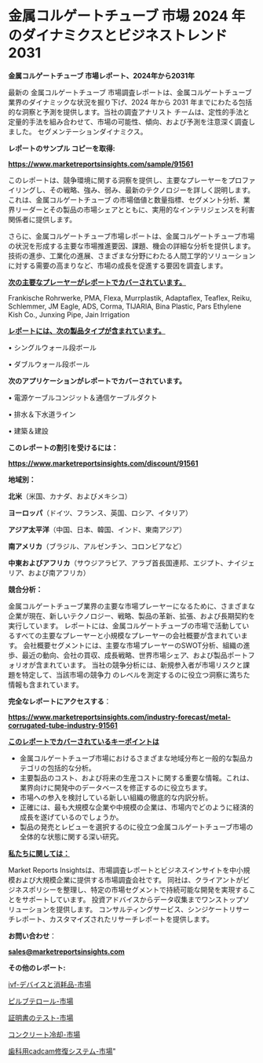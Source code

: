 # 金属コルゲートチューブ 市場 2024 年のダイナミクスとビジネストレンド 2031

<strong>金属コルゲートチューブ 市場レポート、2024年から2031年</strong>

最新の 金属コルゲートチューブ 市場調査レポートは、金属コルゲートチューブ 業界のダイナミックな状況を掘り下げ、2024 年から 2031 年までにわたる包括的な洞察と予測を提供します。当社の調査アナリスト チームは、定性的手法と定量的手法を組み合わせて、市場の可能性、傾向、および予測を注意深く調査しました。 セグメンテーションダイナミクス。



<strong>レポートのサンプル コピーを取得:</strong> <a href=https://www.marketreportsinsights.com/sample/91561>

<strong><u>https://www.marketreportsinsights.com/sample/91561</u></strong></a>

このレポートは、競争環境に関する洞察を提供し、主要なプレーヤーをプロファイリングし、その戦略、強み、弱み、最新のテクノロジーを詳しく説明します。 これは、金属コルゲートチューブ の市場価値と数量指標、セグメント分析、業界リーダーとその製品の市場シェアとともに、実用的なインテリジェンスを利害関係者に提供します。

さらに、金属コルゲートチューブ市場レポートは、金属コルゲートチューブ市場の状況を形成する主要な市場推進要因、課題、機会の詳細な分析を提供します。 技術の進歩、工業化の進展、さまざまな分野にわたる人間工学的ソリューションに対する需要の高まりなど、市場の成長を促進する要因を調査します。



<strong><u>次の主要なプレーヤーがレポートでカバーされています。</u></strong>

Frankische Rohrwerke, PMA, Flexa, Murrplastik, Adaptaflex, Teaflex, Reiku, Schlemmer, JM Eagle, ADS, Corma, TIJARIA, Bina Plastic, Pars Ethylene Kish Co., Junxing Pipe, Jain Irrigation



<strong><u><b>レポートには、次の製品タイプが含まれています。</b></u></strong>

• シングルウォール段ボール

• ダブルウォール段ボール



<strong><b>次のアプリケーションがレポートでカバーされています。</b></strong>

• 電源ケーブルコンジット＆通信ケーブルダクト

• 排水＆下水道ライン

• 建築＆建設



<strong><b>このレポートの割引を受けるには：</b></strong><a href=https://www.marketreportsinsights.com/discount/91561>

<strong><u>https://www.marketreportsinsights.com/discount/91561</u></strong></a>



<strong>地域別：</strong>



<strong>北米</strong>（米国、カナダ、およびメキシコ）



<strong>ヨーロッパ</strong>（ドイツ、フランス、英国、ロシア、イタリア）



<strong>アジア太平洋</strong>（中国、日本、韓国、インド、東南アジア）



<strong>南アメリカ</strong>（ブラジル、アルゼンチン、コロンビアなど）



<strong>中東およびアフリカ</strong>（サウジアラビア、アラブ首長国連邦、エジプト、ナイジェリア、および南アフリカ）



<strong>競合分析：</strong>

金属コルゲートチューブ業界の主要な市場プレーヤーになるために、さまざまな企業が現在、新しいテクノロジー、戦略、製品の革新、拡張、および長期契約を実行しています。 レポートには、金属コルゲートチューブの市場で活動しているすべての主要なプレーヤーと小規模なプレーヤーの会社概要が含まれています。 会社概要セグメントには、主要な市場プレーヤーのSWOT分析、組織の進歩、最近の動向、会社の買収、成長戦略、世界市場シェア、および製品ポートフォリオが含まれています。 当社の競争分析には、新規参入者が市場リスクと課題を特定して、当該市場の競争力 のレベルを測定するのに役立つ洞察に満ちた情報も含まれています。



<strong>完全なレポートにアクセスする</strong>：

<a href=https://www.marketreportsinsights.com/industry-forecast/metal-corrugated-tube-industry-91561>

<strong><u>https://www.marketreportsinsights.com/industry-forecast/metal-corrugated-tube-industry-91561</u></strong></a>



<strong><u><b>このレポートでカバーされているキーポイントは</b></u></strong>
<ul>
  <li>金属コルゲートチューブ市場におけるさまざまな地域分布と一般的な製品カテゴリの包括的な分析。</li>
  <li>主要製品のコスト、および将来の生産コストに関する重要な情報。これは、業界向けに開発中のデータベースを修正するのに役立ちます。</li>
  <li>市場への参入を検討している新しい組織の徹底的な内訳分析。</li>
  <li>正確には、最も大規模な企業や中規模の企業は、市場内でどのように経済的成長を遂げているのでしょうか。</li>
  <li>製品の発売とレビューを選択するのに役立つ金属コルゲートチューブ市場の全体的な状態に関する深い研究。</li>
</ul>


<strong><u><b>私たちに関しては：</b></u></strong>

Market Reports Insightsは、市場調査レポートとビジネスインサイトを中小規模および大規模企業に提供する市場調査会社です。 同社は、クライアントがビジネスポリシーを整理し、特定の市場セグメントで持続可能な開発を実現することをサポートしています。 投資アドバイスからデータ収集までワンストップソリューションを提供します。 コンサルティングサービス、シンジケートリサーチレポート、カスタマイズされたリサーチレポートを提供します。



<strong><b>お問い合わせ</b></strong>：

<a href=mailto:sales@marketreportsinsights.com>

<strong><u>sales@marketreportsinsights.com</u></strong></a>



<strong>その他のレポート:</strong>

<a href=https://www.linkedin.com/pulse/ivf-デバイスと消耗品-市場-2030-年までの需要に焦点を当てた-2023-年調査レポート-pr-news-hub-xwvof/>ivf-デバイスと消耗品-市場</a>

<a href=https://www.linkedin.com/pulse/ピルブテロール-市場-2023-新興市場-将来の動向と市場需要-2030-lurcf/>ピルブテロール-市場</a>

<a href=https://www.linkedin.com/pulse/証明書のテスト-市場-2023-年のダイナミクスとビジネストレンド-2030-zpbnf/>証明書のテスト-市場</a>

<a href=https://www.linkedin.com/pulse/コンクリート冷却-市場-2023-swot-分析と成長率-2030-analytics-achievers-24-analysis-6q0af/>コンクリート冷却-市場</a>

<a href=https://www.linkedin.com/pulse/歯科用cadcam修復システム-市場-2023-swot-分析と最新イノベーション-ykdpf/>歯科用cadcam修復システム-市場</a>"
